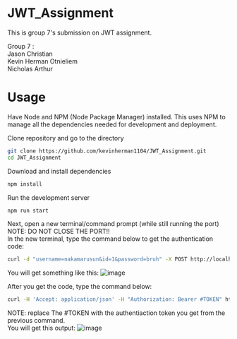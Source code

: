 # JWT_Assignment

This is group 7's submission on JWT assignment.

Group 7 :<br />
Jason Christian<br />
Kevin Herman Otnieliem<br />
Nicholas Arthur

# Usage

Have Node and NPM (Node Package Manager) installed. This uses NPM to manage all the dependencies needed for development and deployment.

Clone repository and go to the directory
```bash
git clone https://github.com/kevinherman1104/JWT_Assignment.git
cd JWT_Assignment
```

Download and install dependencies
```bash
npm install
```

Run the development server
```bash
npm run start
```

Next, open a new terminal/command prompt (while still running the port) <br />NOTE: DO NOT CLOSE THE PORT!!<br />
In the new terminal, type the command below to get the authentication code:
```bash
curl -d "username=nakamarusun&id=1&password=bruh" -X POST http://localhost:8080/login
```
You will get something like this:
![image](https://user-images.githubusercontent.com/57943690/117020614-cd4f0a00-ad20-11eb-9acf-6377fc8acf91.png)

After you get the code, type the command below:
```bash
curl -H 'Accept: application/json' -H "Authorization: Bearer #TOKEN" http://localhost:8080/api/venues/
```
NOTE: replace The #TOKEN with the authentiaction token you get from the previous command.<br />
You will get this output:
![image](https://user-images.githubusercontent.com/57943690/117020927-11420f00-ad21-11eb-94f9-64f74124b6da.png)


